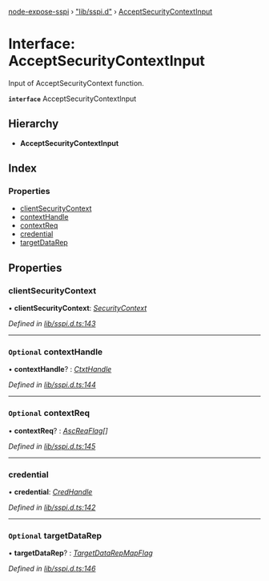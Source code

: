 [node-expose-sspi](../README.md) › ["lib/sspi.d"](../modules/_lib_sspi_d_.md) › [AcceptSecurityContextInput](_lib_sspi_d_.acceptsecuritycontextinput.md)

# Interface: AcceptSecurityContextInput

Input of AcceptSecurityContext function.

**`interface`** AcceptSecurityContextInput

## Hierarchy

* **AcceptSecurityContextInput**

## Index

### Properties

* [clientSecurityContext](_lib_sspi_d_.acceptsecuritycontextinput.md#clientsecuritycontext)
* [contextHandle](_lib_sspi_d_.acceptsecuritycontextinput.md#optional-contexthandle)
* [contextReq](_lib_sspi_d_.acceptsecuritycontextinput.md#optional-contextreq)
* [credential](_lib_sspi_d_.acceptsecuritycontextinput.md#credential)
* [targetDataRep](_lib_sspi_d_.acceptsecuritycontextinput.md#optional-targetdatarep)

## Properties

###  clientSecurityContext

• **clientSecurityContext**: *[SecurityContext](_lib_sspi_d_.securitycontext.md)*

*Defined in [lib/sspi.d.ts:143](https://github.com/jlguenego/node-expose-sspi/blob/19d0c3f/lib/sspi.d.ts#L143)*

___

### `Optional` contextHandle

• **contextHandle**? : *[CtxtHandle](_lib_sspi_d_.ctxthandle.md)*

*Defined in [lib/sspi.d.ts:144](https://github.com/jlguenego/node-expose-sspi/blob/19d0c3f/lib/sspi.d.ts#L144)*

___

### `Optional` contextReq

• **contextReq**? : *[AscReqFlag](../modules/_lib_flags_ascreqflag_d_.md#ascreqflag)[]*

*Defined in [lib/sspi.d.ts:145](https://github.com/jlguenego/node-expose-sspi/blob/19d0c3f/lib/sspi.d.ts#L145)*

___

###  credential

• **credential**: *[CredHandle](_lib_sspi_d_.credhandle.md)*

*Defined in [lib/sspi.d.ts:142](https://github.com/jlguenego/node-expose-sspi/blob/19d0c3f/lib/sspi.d.ts#L142)*

___

### `Optional` targetDataRep

• **targetDataRep**? : *[TargetDataRepMapFlag](../modules/_lib_flags_targetdatarepmapflag_d_.md#targetdatarepmapflag)*

*Defined in [lib/sspi.d.ts:146](https://github.com/jlguenego/node-expose-sspi/blob/19d0c3f/lib/sspi.d.ts#L146)*
